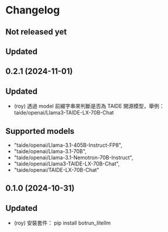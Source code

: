 # Changelog

## Not released yet
## Updated


## 0.2.1 (2024-11-01)
## Updated
- (roy) 透過 model 前綴字串來判斷是否為 TAIDE 開源模型，舉例：taide/openai/Llama3-TAIDE-LX-70B-Chat
## Supported models
- "taide/openai/Llama-3.1-405B-Instruct-FP8",
- "taide/openai/Llama-3.1-70B",
- "taide/openai/Llama-3.1-Nemotron-70B-Instruct",
- "taide/openai/Llama3-TAIDE-LX-70B-Chat",
- "taide/openai/TAIDE-LX-70B-Chat"


## 0.1.0 (2024-10-31)
## Updated
- (roy) 安裝套件：
pip install botrun_litellm
